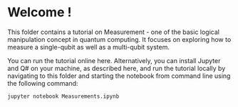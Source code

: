 # Welcome !
This folder contains a tutorial on Measurement - one of the basic logical manipulation concept in quantum computing. It focuses on exploring how to measure a single-qubit as well as a multi-qubit system.

You can run the tutorial online here. Alternatively, you can install Jupyter and Q# on your machine, as described here, and run the tutorial locally by navigating to this folder and starting the notebook from command line using the following command:
```
jupyter notebook Measurements.ipynb
```
